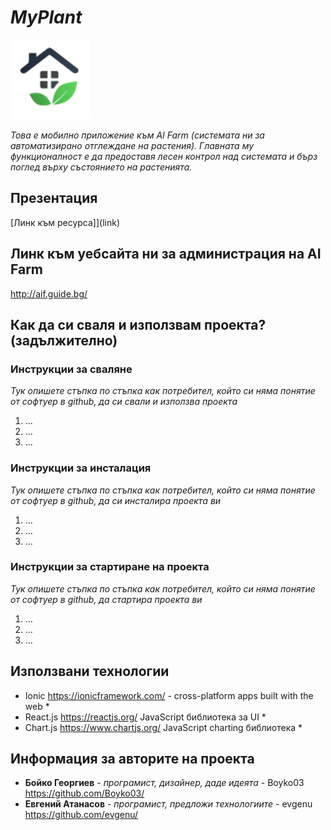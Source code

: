 # *MyPlant*

![Лого/Визия на проекта](screenshots/logo.png)

*Това е мобилно приложение към AI Farm (системата ни за автоматизирано отглеждане на растения). Главната му функционалност е да предоставя лесен контрол над системата и бърз поглед върху състоянието на растенията.*

## Презентация
[Линк към ресурса]](link)

## Линк към уебсайта ни за администрация на AI Farm
http://aif.guide.bg/

## Как да си сваля и използвам проекта? (задължително)

### Инструкции за сваляне
*Тук опишете стъпка по стъпка как потребител, който си няма понятие от софтуер в github, да си свали и използва проекта*

1) ...
2) ...
3) ...

### Инструкции за инсталация
*Тук опишете стъпка по стъпка как потребител, който си няма понятие от софтуер в github, да си инсталира проекта ви*

1) ...
2) ...
3) ...

### Инструкции за стартиране на проекта
*Тук опишете стъпка по стъпка как потребител, който си няма понятие от софтуер в github, да стартира проекта ви*

1) ...
2) ...
3) ...

## Използвани технологии

* Ionic https://ionicframework.com/ - cross-platform apps built with the web *
* React.js https://reactjs.org/ JavaScript библиотека за UI *
* Chart.js https://www.chartjs.org/ JavaScript charting библиотека *

## Информация за авторите на проекта

* **Бойко Георгиев** - *програмист, дизайнер, даде идеята* - Boyko03 https://github.com/Boyko03/
* **Евгений Атанасов** - *програмист, предложи технологиите* - evgenu https://github.com/evgenu/
